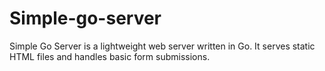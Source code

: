 # Simple-go-server
Simple Go Server is a lightweight web server written in Go. It serves static HTML files and handles basic form submissions.
